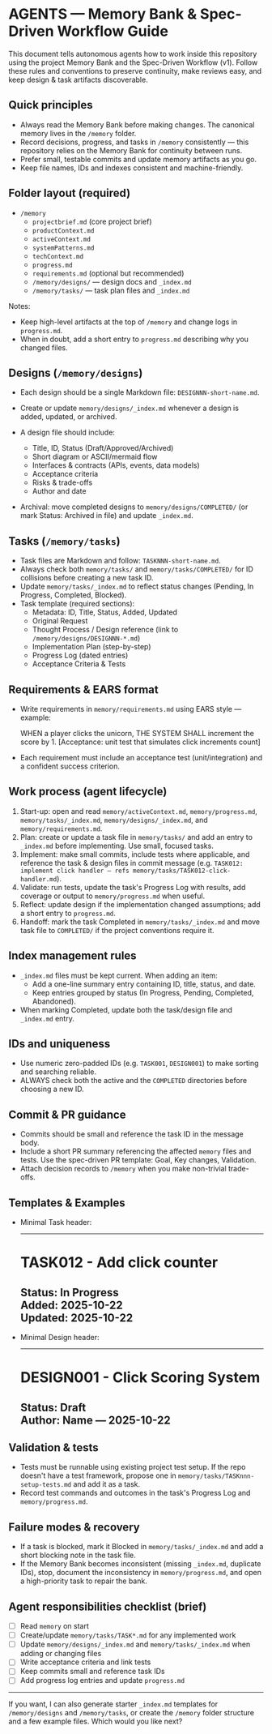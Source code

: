 # AGENTS — Memory Bank & Spec-Driven Workflow Guide

This document tells autonomous agents how to work inside this repository using the project Memory Bank and the Spec-Driven Workflow (v1). Follow these rules and conventions to preserve continuity, make reviews easy, and keep design & task artifacts discoverable.

## Quick principles

- Always read the Memory Bank before making changes. The canonical memory lives in the `/memory` folder.
- Record decisions, progress, and tasks in `/memory` consistently — this repository relies on the Memory Bank for continuity between runs.
- Prefer small, testable commits and update memory artifacts as you go.
- Keep file names, IDs and indexes consistent and machine-friendly.

## Folder layout (required)

- `/memory`
  - `projectbrief.md` (core project brief)
  - `productContext.md`
  - `activeContext.md`
  - `systemPatterns.md`
  - `techContext.md`
  - `progress.md`
  - `requirements.md` (optional but recommended)
  - `/memory/designs/` — design docs and `_index.md`
  - `/memory/tasks/` — task plan files and `_index.md`

Notes:
- Keep high-level artifacts at the top of `/memory` and change logs in `progress.md`.
- When in doubt, add a short entry to `progress.md` describing why you changed files.

## Designs (`/memory/designs`)

- Each design should be a single Markdown file: `DESIGNNN-short-name.md`.
- Create or update `memory/designs/_index.md` whenever a design is added, updated, or archived.
- A design file should include:
  - Title, ID, Status (Draft/Approved/Archived)
  - Short diagram or ASCII/mermaid flow
  - Interfaces & contracts (APIs, events, data models)
  - Acceptance criteria
  - Risks & trade-offs
  - Author and date

- Archival: move completed designs to `memory/designs/COMPLETED/` (or mark Status: Archived in file) and update `_index.md`.

## Tasks (`/memory/tasks`)

- Task files are Markdown and follow: `TASKNNN-short-name.md`.
- Always check both `memory/tasks/` and `memory/tasks/COMPLETED/` for ID collisions before creating a new task ID.
- Update `memory/tasks/_index.md` to reflect status changes (Pending, In Progress, Completed, Blocked).
- Task template (required sections):
  - Metadata: ID, Title, Status, Added, Updated
  - Original Request
  - Thought Process / Design reference (link to `/memory/designs/DESIGNNN-*.md`)
  - Implementation Plan (step-by-step)
  - Progress Log (dated entries)
  - Acceptance Criteria & Tests

## Requirements & EARS format

- Write requirements in `memory/requirements.md` using EARS style — example:

  WHEN a player clicks the unicorn, THE SYSTEM SHALL increment the score by 1. [Acceptance: unit test that simulates click increments count]

- Each requirement must include an acceptance test (unit/integration) and a confident success criterion.

## Work process (agent lifecycle)

1. Start-up: open and read `memory/activeContext.md`, `memory/progress.md`, `memory/tasks/_index.md`, `memory/designs/_index.md`, and `memory/requirements.md`.
2. Plan: create or update a task file in `memory/tasks/` and add an entry to `_index.md` before implementing. Use small, focused tasks.
3. Implement: make small commits, include tests where applicable, and reference the task & design files in commit message (e.g. `TASK012: implement click handler — refs memory/tasks/TASK012-click-handler.md`).
4. Validate: run tests, update the task's Progress Log with results, add coverage or output to `memory/progress.md` when useful.
5. Reflect: update design if the implementation changed assumptions; add a short entry to `progress.md`.
6. Handoff: mark the task Completed in `memory/tasks/_index.md` and move task file to `COMPLETED/` if the project conventions require it.

## Index management rules

- `_index.md` files must be kept current. When adding an item:
  - Add a one-line summary entry containing ID, title, status, and date.
  - Keep entries grouped by status (In Progress, Pending, Completed, Abandoned).
- When marking Completed, update both the task/design file and `_index.md` entry.

## IDs and uniqueness

- Use numeric zero-padded IDs (e.g. `TASK001`, `DESIGN001`) to make sorting and searching reliable.
- ALWAYS check both the active and the `COMPLETED` directories before choosing a new ID.

## Commit & PR guidance

- Commits should be small and reference the task ID in the message body.
- Include a short PR summary referencing the affected `memory` files and tests. Use the spec-driven PR template: Goal, Key changes, Validation.
- Attach decision records to `/memory` when you make non-trivial trade-offs.

## Templates & Examples

- Minimal Task header:

  ---
  # TASK012 - Add click counter
  **Status:** In Progress  
  **Added:** 2025-10-22  
  **Updated:** 2025-10-22
  ---

- Minimal Design header:

  ---
  # DESIGN001 - Click Scoring System
  **Status:** Draft  
  **Author:** Name — 2025-10-22
  ---

## Validation & tests

- Tests must be runnable using existing project test setup. If the repo doesn't have a test framework, propose one in `memory/tasks/TASKnnn-setup-tests.md` and add it as a task.
- Record test commands and outcomes in the task's Progress Log and `memory/progress.md`.

## Failure modes & recovery

- If a task is blocked, mark it Blocked in `memory/tasks/_index.md` and add a short blocking note in the task file.
- If the Memory Bank becomes inconsistent (missing `_index.md`, duplicate IDs), stop, document the inconsistency in `memory/progress.md`, and open a high-priority task to repair the bank.

## Agent responsibilities checklist (brief)

- [ ] Read `memory` on start
- [ ] Create/update `memory/tasks/TASK*.md` for any implemented work
- [ ] Update `memory/designs/_index.md` and `memory/tasks/_index.md` when adding or changing files
- [ ] Write acceptance criteria and link tests
- [ ] Keep commits small and reference task IDs
- [ ] Add progress log entries and update `progress.md`

---

If you want, I can also generate starter `_index.md` templates for `/memory/designs` and `/memory/tasks`, or create the `/memory` folder structure and a few example files. Which would you like next?